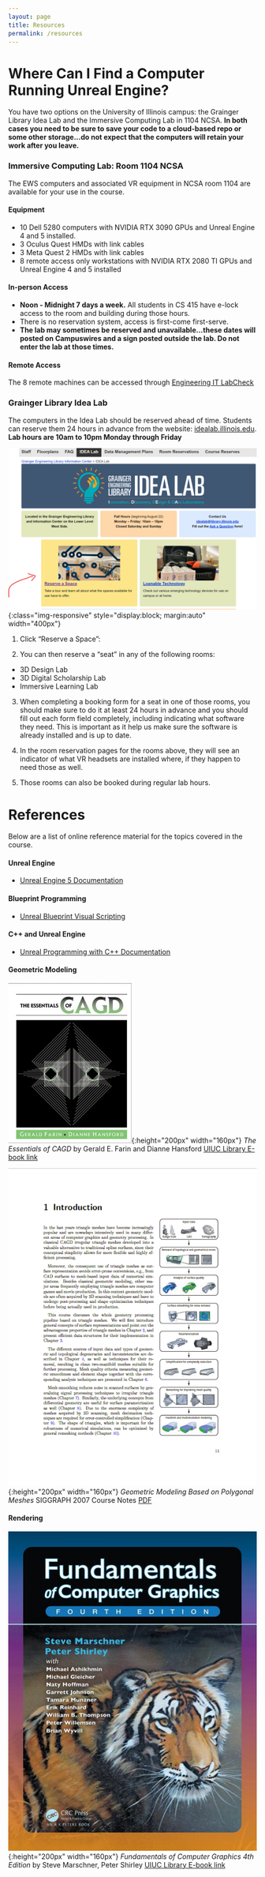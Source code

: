 ```yaml
---
layout: page
title: Resources
permalink: /resources
---
```


# Where Can I Find a Computer Running Unreal Engine?

You have two options on the University of Illinois campus: the Grainger Library Idea Lab and the Immersive Computing Lab in 1104 NCSA.
**In both cases you need to be sure to save your code to a cloud-based repo or some other storage...do not expect that the computers will retain your work after you leave.**

### Immersive Computing Lab: Room 1104 NCSA

The EWS computers and associated VR equipment in NCSA room 1104 are available for your use in the course. 

#### Equipment 

+ 10 Dell 5280 computers with NVIDIA RTX 3090 GPUs and Unreal Engine 4 and 5 installed.
+ 3 Oculus Quest HMDs with link cables
+ 3 Meta Quest 2 HMDs with link cables
+ 8 remote access only workstations with NVIDIA RTX 2080 TI GPUs and Unreal Engine 4 and 5 installed 

#### In-person Access 
+ **Noon - Midnight 7 days a week.** All students in CS 415 have e-lock access to the room and building during those hours. 
+ There is no reservation system, access is first-come first-serve. 
+ **The lab may sometimes be reserved and unavailable...these dates will posted on Campuswires and a sign posted outside the lab. Do not enter the lab at those times.**

#### Remote Access

The 8 remote machines can be accessed through [Engineering IT LabCheck](https://answers.uillinois.edu/illinois.engineering/105329)

### Grainger Library Idea Lab

The computers in the Idea Lab should be reserved ahead of time. Students can reserve them 24 hours in advance from the website: [idealab.illinois.edu](idealab.illinois.edu). **Lab hours are 10am to 10pm Monday through Friday** 

![Mandolorian](/img/idealab.png){:class="img-responsive" style="display:block; margin:auto" width="400px"}

1.	Click “Reserve a Space”: 
 
2.	You can then reserve a “seat” in any of the following rooms:
+	3D Design Lab
+	3D Digital Scholarship Lab
+	Immersive Learning Lab

3.	When completing a booking form for a seat in one of those rooms, you should make sure to do it at least 24 hours in advance and you should fill out each form field completely, including indicating what software they need. This is important as it help us make sure the software is already installed and is up to date.

4.	In the room reservation pages for the rooms above, they will see an indicator of what VR headsets are installed where, if they happen to need those as well.

5.	Those rooms can also be booked during regular lab hours.

# References

Below are a list of online reference material for the topics covered in the course.

#### Unreal Engine

+ [Unreal Engine 5 Documentation](https://docs.unrealengine.com/5.0/en-US/)

#### Blueprint Programming 

+ [Unreal Blueprint Visual Scripting](https://docs.unrealengine.com/5.0/en-US/blueprints-visual-scripting-in-unreal-engine/)

#### C++ and Unreal Engine

+ [Unreal Programming with C++ Documentation](https://docs.unrealengine.com/5.0/en-US/programming-with-cplusplus-in-unreal-engine/)

#### Geometric Modeling
![Essentials of CAGD](/img/cagd.jpg){:height="200px" width="160px"}
_The Essentials of CAGD_ by  Gerald E. Farin and Dianne Hansford
[UIUC Library E-book link](https://i-share-uiu.primo.exlibrisgroup.com/permalink/01CARLI_UIU/gpjosq/alma99888760512205899)

![Polygon Mesh Processing](/img/poly.PNG){:height="200px" width="160px"}
_Geometric Modeling Based on Polygonal Meshes_ SIGGRAPH 2007 Course Notes [PDF](https://github.com/illinois-cs498gd/illinois-cs498gd.github.io/raw/main/Papers/2007_Meshes_Pauly_course_c23-reduced.pdf)

#### Rendering

![Fundamentals of Computer Graphics 4th Edition by Steve Marschner, Peter Shirley](/img/shirley.jpg){:height="200px" width="160px"}
_Fundamentals of Computer Graphics 4th Edition_ by Steve Marschner, Peter Shirley [UIUC Library E-book link](https://i-share-uiu.primo.exlibrisgroup.com/permalink/01CARLI_UIU/gpjosq/alma99945011412205899)
